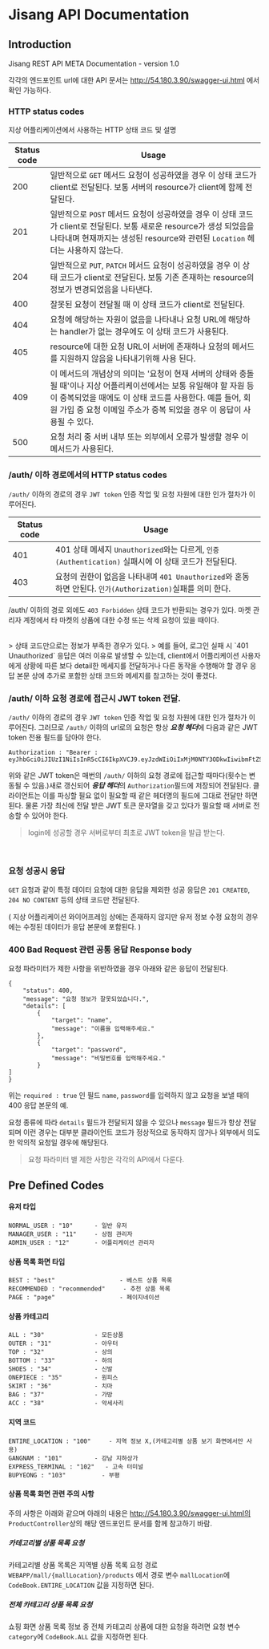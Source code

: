 # Jisang API Documentation

## Introduction
Jisang REST API META Documentation - version 1.0 

각각의 엔드포인트 url에 대한 API 문서는 http://54.180.3.90/swagger-ui.html 에서 확인 가능하다.

### HTTP status codes
지상 어플리케이션에서 사용하는 HTTP 상태 코드 및 설명


Status code | Usage
-------- | --------
200 | 일반적으로 `GET` 메서드 요청이 성공하였을 경우 이 상태 코드가 client로 전달된다. 보통 서버의 resource가 client에 함께 전달된다.
201 | 일반적으로 `POST` 메서드 요청이 성공하였을 경우 이 상태 코드가 client로 전달된다. 보통 새로운 resource가 생성 되었음을 나타내며 현재까지는 생성된 resource와 관련된 `Location` 헤더는 사용하지 않는다.  
204 | 일반적으로 `PUT`, `PATCH` 메서드 요청이 성공하였을 경우 이 상태 코드가 client로 전달된다. 보통 기존 존재하는 resource의 정보가 변경되었음을 나타낸다.
400 | 잘못된 요청이 전달될 때 이 상태 코드가 client로 전달된다. 
404 | 요청에 해당하는 자원이 없음을 나타내나 요청 URL에 해당하는 handler가 없는 경우에도 이 상태 코드가 사용된다.  
405 | resource에 대한 요청 URL이 서버에 존재하나 요청의 메서드를 지원하지 않음을 나타내기위해 사용 된다.
409 | 이 메서드의 개념상의 의미는 '요청이 현재 서버의 상태와 충돌될 때'이나 지상 어플리케이션에서는 보통 유일해야 할 자원 등이 중복되었을 때에도 이 상태 코드를 사용한다. 예를 들어, 회원 가입 중 요청 이메일 주소가 중복 되었을 경우 이 응답이 사용될 수 있다. 
500 | 요청 처리 중 서버 내부 또는 외부에서 오류가 발생할 경우 이 메서드가 사용된다.



### /auth/ 이하 경로에서의 HTTP status codes
`/auth/` 이하의 경로의 경우 `JWT token` 인증 작업 및 요청 자원에 대한 인가 절차가 이루어진다.

Status code | Usage
-------- | --------
401 | 401 상태 메세지 `Unauthorized`와는 다르게, `인증(Authentication)` 실패시에 이 상태 코드가 전달된다.
403 | 요청의 권한이 없음을 나타내며 `401 Unauthorized`와 혼동하면 안된다. `인가(Authorization)`실패를 의미 한다.

/auth/ 이하의 경로 외에도 `403 Forbidden` 상태 코드가 반환되는 경우가 있다. 마켓 관리자 계정에서
타 마켓의 상품에 대한 수정 또는 삭제 요청이 있을 때이다.

<br>
> 상태 코드만으로는 정보가 부족한 경우가 있다. 
> 예를 들어, 로그인 실패 시 `401 Unauthorized` 응답은 여러 이유로 발생할 수 있는데, 
client에서 어플리케이션 사용자에게 상황에 따른 보다 detail한 메세지를 전달하거나 다른 동작을 수행해야 할 경우 응답 본문 상에 추가로 포함한 상태 코드와 메세지를 참고하는 것이 좋겠다.
<br>

### /auth/ 이하 요청 경로에 접근시 JWT token 전달.

`/auth/` 이하의 경로의 경우 `JWT token` 인증 작업 및 요청 자원에 대한 인가 절차가 이루어진다.
그러므로 `/auth/` 이하의 url로의 요청은 항상 ***요청 헤더***에 다음과 같은 JWT token 전용 필드를 담아야 한다.
	
    Authorization : "Bearer : eyJhbGciOiJIUzI1NiIsInR5cCI6IkpXVCJ9.eyJzdWIiOiIxMjM0NTY3ODkwIiwibmFtZSI6IkpvaG4gRG9lIiwiaWF0IjoxNTE2MjM5MDIyfQ.SflKxwRJSMeKKF2QT4fwpMeJf36POk6yJV_adQssw5c"

위와 같은 JWT token은 매번의 `/auth/` 이하의 요청 경로에 접근할 때마다(횟수는 변동될 수 있음.)새로 갱신되어 ***응답 헤더***의 `Authorization`필드에 저장되어 전달된다. 클라이언트는 이를 파싱할 필요 없이 필요할 때 같은 헤더명의 필드에 그대로 전달만 하면 된다. 물론 가장 최신에 전달 받은 JWT 토큰 문자열을 갖고 있다가 필요할 때 서버로 전송할 수 있어야 한다.
<br>

> login에 성공할 경우 서버로부터 최초로 JWT token을 발급 받는다. 

<br>

### 요청 성공시 응답 
`GET` 요청과 같이 특정 데이터 요청에 대한 응답을 제외한 성공 응답은 `201 CREATED`, `204 NO CONTENT` 등의 상태 코드만 전달된다. 

( 지상 어플리케이션 와이어프레임 상에는 존재하지 않지만 유저 정보 수정 요청의 경우에는 수정된 데이터가 응답 본문에 포함된다. )

### 400 Bad Request 관련 공통 응답 Response body 
요청 파라미터가 제한 사항을 위반하였을 경우 아래와 같은 응답이 전달된다.

	{
    	"status": 400,
    	"message": "요청 정보가 잘못되었습니다.",
    	"details": [
       		{
            	"target": "name",
            	"message": "이름을 입력해주세요."
        	},
        	{
            	"target": "password",
            	"message": "비밀번호를 입력해주세요."
        	}
   	]
	}
위는 `required : true` 인 필드 `name`, `password`를 입력하지 않고 요청을 보낼 때의 400 응답 본문의 예. 

요청 종류에 따라 `details` 필드가 전달되지 않을 수 있으나 `message`	 필드가 항상 전달되며 이런 경우는 대부분 클라이언트 코드가 정상적으로 동작하지 않거나 외부에서 의도한 악의적 요청일 경우에 해당된다. 


>요청 파라미터 별 제한 사항은 각각의 API에서 다룬다.


## Pre Defined Codes <a id="codebook" />


#### 유저 타입
    NORMAL_USER : "10"      - 일반 유저
    MANAGER_USER : "11"     - 상점 관리자
    ADMIN_USER : "12"       - 어플리케이션 관리자

#### 상품 목록 화면 타입
	BEST : "best"				   - 베스트 상품 목록
    RECOMMENDED : "recommended" 	- 추천 상품 목록
    PAGE : "page"				   - 페이지네이션 
    
#### 상품 카테고리
    ALL : "30"              - 모든상품 
    OUTER : "31"            - 아우터
    TOP : "32"              - 상의
    BOTTOM : "33"           - 하의
    SHOES : "34"            - 신발
    ONEPIECE : "35"         - 원피스
    SKIRT : "36"            - 치마
    BAG : "37"              - 가방
    ACC : "38"              - 악세사리

#### 지역 코드
	ENTIRE_LOCATION : "100"		- 지역 정보 X,(카테고리별 상품 보기 화면에서만 사용)
    GANGNAM : "101"			- 강남 지하상가
    EXPRESS_TERMINAL : "102"   - 고속 터미널
    BUPYEONG : "103" 		  - 부평
    

#### 상품 목록 화면 관련 주의 사항
주의 사항은 아래와 같으며 아래의 내용은 http://54.180.3.90/swagger-ui.html의 `ProductController`상의 해당 엔드포인트 문서를 함께 참고하기 바람.

##### 카테고리별 상품 목록 요청 
카테고리별 상품 목록은 지역별 상품 목록 요청 경로 `WEBAPP/mall/{mallLocation}/products` 에서 경로 변수 `mallLocation`에 `CodeBook.ENTIRE_LOCATION` 값을 지정하면 된다.

##### 전체 카테고리 상품 목록 요청
쇼핑 화면 상품 목록 정보 중 전체 카테고리 상품에 대한 요청을 하려면 요청 변수 `category`에 `CodeBook.ALL` 값을 지정하면 된다.


